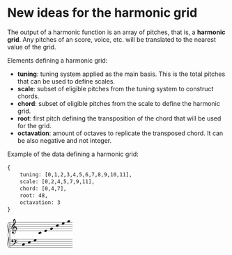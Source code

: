 # New ideas for the harmonic grid

The output of a harmonic function is an array of pitches, that is, a **harmonic grid**. Any pitches of an score, voice, etc. will be translated to the nearest value of the grid.

Elements defining a harmonic grid:

- **tuning**: tuning system applied as the main basis. This is the total pitches that can be used to define scales. 
- **scale**: subset of eligible pitches from the tuning system to construct chords.
- **chord**: subset of eligible pitches from the scale to define the harmonic grid.
- **root**: first pitch defining the transposition of the chord that will be used for the grid.
- **octavation**: amount of octaves to replicate the transposed chord. It can be also negative and not integer.

Example of the data defining a harmonic grid:

```
{
    tuning: [0,1,2,3,4,5,6,7,8,9,10,11],
    scale: [0,2,4,5,7,9,11],
    chord: [0,4,7],
    root: 48,
    octavation: 3
}
```
<img src="figures/c-major-grid.svg" width="150">
